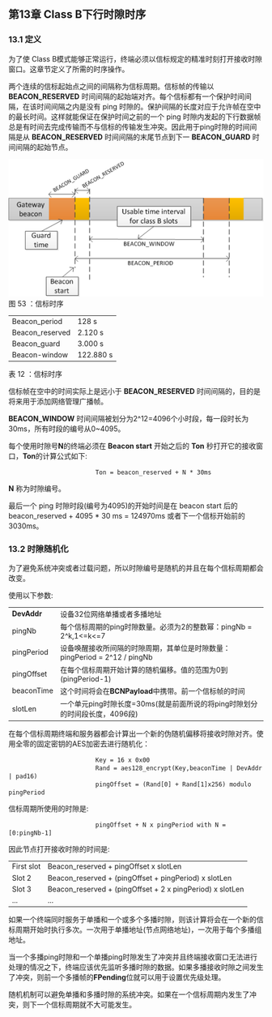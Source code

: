 ## 第13章 Class B下行时隙时序

### <a name="13.1">13.1 定义</a>

为了使 Class B模式能够正常运行，终端必须以信标规定的精准时刻打开接收时隙窗口。这章节定义了所需的时序操作。

两个连续的信标起始点之间的间隔称为信标周期。信标帧的传输以 **BEACON_RESERVED** 时间间隔的起始端对齐。每个信标都有一个保护时间间隔，在该时间间隔之内是没有 ping 时隙的。保护间隔的长度对应于允许帧在空中的最长时间。这样就能保证在保护时间之前的一个 ping 时隙内发起的下行数据帧总是有时间去完成传输而不与信标的传输发生冲突。因此用于ping时隙的时间间隔是从 **BEACON_RESERVED** 时间间隔的末尾节点到下一 **BEACON_GUARD** 时间间隔的起始节点。

![](/media/Beacon_timing.png)
图 53 ：信标时序

<table>
   <tr>
      <td>Beacon_period</td>
      <td>128 s</td>
   </tr>
   <tr>
      <td>Beacon_reserved</td>
      <td>2.120 s</td>
   </tr>
   <tr>
      <td>Beacon_guard</td>
      <td>3.000 s</td>
   </tr>
   <tr>
      <td>Beacon-window</td>
      <td>122.880 s</td>
   </tr>
</table>

表 12 ：信标时序


信标帧在空中的时间实际上是远小于 **BEACON_RESERVED** 时间间隔的，目的是将来用于添加网络管理广播帧。

**BEACON_WINDOW** 时间间隔被划分为2^12=4096个小时段，每一段时长为 30ms，所有时段的编号从0~4095。

每个使用时隙号**N**的终端必须在 **Beacon start** 开始之后的 **Ton** 秒打开它的接收窗口，**Ton**的计算公式如下:

                            Ton = beacon_reserved + N * 30ms

**N** 称为时隙编号。

最后一个 ping 时隙时段(编号为4095)的开始时间是在 beacon start 后的 beacon_reserved + 4095 * 30 ms = 124970ms 或者下一个信标开始前的 3030ms。

### <a name="13.2">13.2 时隙随机化</a>

为了避免系统冲突或者过载问题，所以时隙编号是随机的并且在每个信标周期都会改变。

使用以下参数:

<table>
   <tr>
      <td><b>DevAddr</b></td>
      <td>设备32位网络单播或者多播地址 </td>
   </tr>
   <tr>
      <td>pingNb</td>
      <td>每个信标周期的ping时隙数量。必须为2的整数幂：pingNb = 2^k,1<=k<=7 </td>
   </tr>
   <tr>
      <td>pingPeriod</td>
      <td>设备唤醒接收所间隔的时隙周期，其单位是时隙数量：pingPeriod = 2^12 / pingNb </td>
   </tr>
   <tr>
      <td>pingOffset</td>
      <td>在每个信标周期开始计算的随机偏移。值的范围为0到(pingPeriod-1) </td>
   </tr>
   <tr>
      <td>beaconTime</td>
      <td>这个时间将会在<b>BCNPayload</b>中携带。前一个信标帧的时间 </td>
   </tr>
   <tr>
      <td>slotLen</td>
      <td>一个单元ping时隙长度=30ms(就是前面所说的将ping时隙划分的时间段长度，4096段) </td>
   </tr>
</table>

在每个信标周期终端和服务器都会计算出一个新的伪随机偏移将接收时隙对齐。使用全零的固定密钥的AES加密去进行随机化：

                            Key = 16 x 0x00
                            Rand = aes128_encrypt(Key,beaconTime | DevAddr | pad16)
                            pingOffset = (Rand[0] + Rand[1]x256) modulo pingPeriod

信标周期所使用的时隙是:

                            pingOffset + N x pingPeriod with N = [0:pingNb-1]

因此节点打开接收时隙的时间是:

<table>
   <tr>
      <td>First slot</td>
      <td>Beacon_reserved + pingOffset x slotLen</td>
   </tr>
   <tr>
      <td>Slot 2</td>
      <td>Beacon_reserved + (pingOffset + pingPeriod) x slotLen</td>
   </tr>
   <tr>
      <td>Slot 3</td>
      <td>Beacon_reserved + (pingOffset + 2 x pingPeriod) x slotLen</td>
   </tr>
   <tr>
      <td>...</td>
      <td>...</td>
   </tr>
</table>

如果一个终端同时服务于单播和一个或多个多播时隙，则该计算将会在一个新的信标周期开始时执行多次。一次用于单播地址(节点网络地址)，一次用于每个多播组地址。

当一个多播ping时隙和一个单播ping时隙发生了冲突并且终端接收窗口无法进行处理的情况之下，终端应该优先监听多播时隙的数据。如果多播接收时隙之间发生了冲突，则前一个多播帧的**FPending**位就可以用于设置优先级处理。

随机机制可以避免单播和多播时隙的系统冲突。如果在一个信标周期内发生了冲突，则下一个信标周期就不大可能发生。


